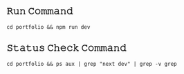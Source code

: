 ## 𝚁𝚞𝚗 𝙲𝚘𝚖𝚖𝚊𝚗𝚍

```
cd portfolio && npm run dev
```

## 𝚂𝚝𝚊𝚝𝚞𝚜 𝙲𝚑𝚎𝚌𝚔 𝙲𝚘𝚖𝚖𝚊𝚗𝚍

```
cd portfolio && ps aux | grep "next dev" | grep -v grep
```
